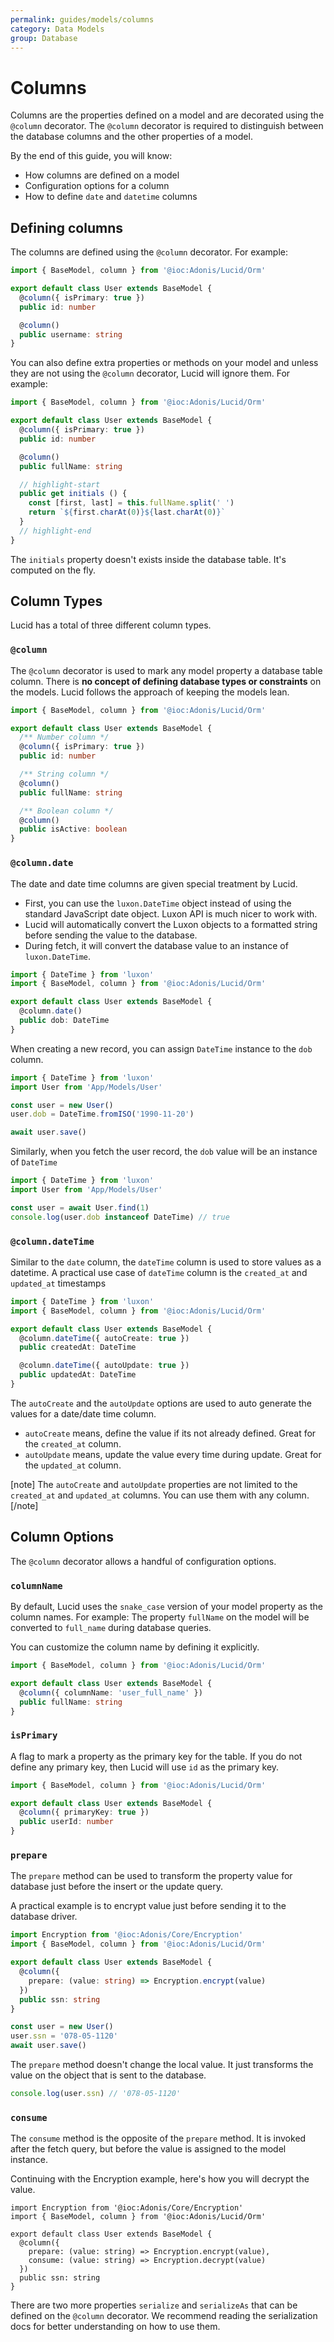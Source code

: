 ```yaml
---
permalink: guides/models/columns
category: Data Models
group: Database
---
```


# Columns
Columns are the properties defined on a model and are decorated using the `@column` decorator. The `@column` decorator is required to distinguish between the database columns and the other properties of a model. 

By the end of this guide, you will know:

- How columns are defined on a model
- Configuration options for a column
- How to define `date` and `datetime` columns

## Defining columns
The columns are defined using the `@column` decorator. For example:

```ts
import { BaseModel, column } from '@ioc:Adonis/Lucid/Orm'

export default class User extends BaseModel {
  @column({ isPrimary: true })
  public id: number

  @column()
  public username: string
}
```

You can also define extra properties or methods on your model and unless they are not using the `@column` decorator, Lucid will ignore them. For example:

```ts
import { BaseModel, column } from '@ioc:Adonis/Lucid/Orm'

export default class User extends BaseModel {
  @column({ isPrimary: true })
  public id: number

  @column()
  public fullName: string

  // highlight-start
  public get initials () {
    const [first, last] = this.fullName.split(' ')
    return `${first.charAt(0)}${last.charAt(0)}`
  }
  // highlight-end
}
```

The `initials` property doesn't exists inside the database table. It's computed on the fly.

## Column Types
Lucid has a total of three different column types.

### `@column`
The `@column` decorator is used to mark any model property a database table column. There is **no concept of defining database types or constraints** on the models. Lucid follows the approach of keeping the models lean.

```ts
import { BaseModel, column } from '@ioc:Adonis/Lucid/Orm'

export default class User extends BaseModel {
  /** Number column */
  @column({ isPrimary: true })
  public id: number

  /** String column */
  @column()
  public fullName: string

  /** Boolean column */
  @column()
  public isActive: boolean
}
```

### `@column.date`
The date and date time columns are given special treatment by Lucid. 

- First, you can use the `luxon.DateTime` object instead of using the standard JavaScript date object. Luxon API is much nicer to work with.
- Lucid will automatically convert the Luxon objects to a formatted string before sending the value to the database.
- During fetch, it will convert the database value to an instance of `luxon.DateTime`.

```ts
import { DateTime } from 'luxon'
import { BaseModel, column } from '@ioc:Adonis/Lucid/Orm'

export default class User extends BaseModel {
  @column.date()
  public dob: DateTime
}
```

When creating a new record, you can assign `DateTime` instance to the `dob` column.

```ts
import { DateTime } from 'luxon'
import User from 'App/Models/User'

const user = new User()
user.dob = DateTime.fromISO('1990-11-20')

await user.save()
```

Similarly, when you fetch the user record, the `dob` value will be an instance of `DateTime`

```ts
import { DateTime } from 'luxon'
import User from 'App/Models/User'

const user = await User.find(1)
console.log(user.dob instanceof DateTime) // true
```

### `@column.dateTime`
Similar to the `date` column, the `dateTime` column is used to store values as a datetime. A practical use case of `dateTime` column is the `created_at` and `updated_at` timestamps

```ts
import { DateTime } from 'luxon'
import { BaseModel, column } from '@ioc:Adonis/Lucid/Orm'

export default class User extends BaseModel {
  @column.dateTime({ autoCreate: true })
  public createdAt: DateTime

  @column.dateTime({ autoUpdate: true })
  public updatedAt: DateTime
}
```

The `autoCreate` and the `autoUpdate` options are used to auto generate the values for a date/date time column.

- `autoCreate` means, define the value if its not already defined. Great for the `created_at` column.
- `autoUpdate` means, update the value every time during update. Great for the `updated_at` column.

[note]
The `autoCreate` and `autoUpdate` properties are not limited to the `created_at` and `updated_at` columns. You can use them with any column.
[/note]

## Column Options
The `@column` decorator allows a handful of configuration options.

### `columnName`
By default, Lucid uses the `snake_case` version of your model property as the column names. For example: The property `fullName` on the model will be converted to `full_name` during database queries.

You can customize the column name by defining it explicitly.

```ts
import { BaseModel, column } from '@ioc:Adonis/Lucid/Orm'

export default class User extends BaseModel {
  @column({ columnName: 'user_full_name' })
  public fullName: string
}
```

### `isPrimary`
A flag to mark a property as the primary key for the table. If you do not define any primary key, then Lucid will use `id` as the primary key.


```ts
import { BaseModel, column } from '@ioc:Adonis/Lucid/Orm'

export default class User extends BaseModel {
  @column({ primaryKey: true })
  public userId: number
}
```

### `prepare`
The `prepare` method can be used to transform the property value for database just before the insert or the update query.

A practical example is to encrypt value just before sending it to the database driver.

```ts
import Encryption from '@ioc:Adonis/Core/Encryption'
import { BaseModel, column } from '@ioc:Adonis/Lucid/Orm'

export default class User extends BaseModel {
  @column({
    prepare: (value: string) => Encryption.encrypt(value)
  })
  public ssn: string
}

const user = new User()
user.ssn = '078-05-1120'
await user.save()
```

The `prepare` method doesn't change the local value. It just transforms the value on the object that is sent to the database.

```ts
console.log(user.ssn) // '078-05-1120'
```

### `consume`
The `consume` method is the opposite of the `prepare` method. It is invoked after the fetch query, but before the value is assigned to the model instance.

Continuing with the Encryption example, here's how you will decrypt the value.

```ts{7}
import Encryption from '@ioc:Adonis/Core/Encryption'
import { BaseModel, column } from '@ioc:Adonis/Lucid/Orm'

export default class User extends BaseModel {
  @column({
    prepare: (value: string) => Encryption.encrypt(value),
    consume: (value: string) => Encryption.decrypt(value)
  })
  public ssn: string
}
```

There are two more properties `serialize` and `serializeAs` that can be defined on the `@column` decorator. We recommend reading the serialization docs for better understanding on how to use them.
